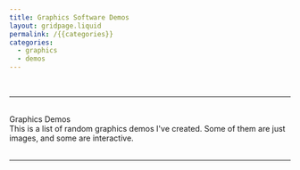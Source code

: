 ```yaml
---
title: Graphics Software Demos
layout: gridpage.liquid
permalink: /{{categories}}
categories: 
  - graphics
  - demos
---
```


<br>
<hr>
<br>
<div class = "title">
Graphics Demos
</div>
<div class = "page-summary">
This is a list of random graphics demos I've created. Some of them are just images, and some are interactive.
</div>
<br>
<hr>
<br>